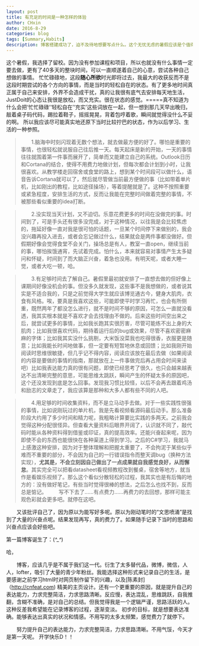```yaml
---
layout: post
title: 有充足的时间是一种怎样的体验
author: CHxin
date: 2016-8-29
categories: blog
tags: [Summary,Habits]
description: 博客搭建成功了，迫不及待地想要写点什么。这个无忧无虑的暑假应该是个值得回味的好题材
---
```


这个暑假，我选择了留校。因为没有参加课程和项目，所以也就没有什么事情一定要去做，更有了40多天的整块时间，可以一直顺遂着自己的心意，尝试各种自己想做的事情。
忙忙碌碌地，这段**随心所欲**时光即将过去，我最大的收获反而不是这段时期尝试的各个方向的事情，而是当时的轻松自在的状态。有了更多地时间真正属于自己来安排，外界不会造成干扰，真的让我很有底气去安排每天地生活，JustDoit的心态让我很是放松，而又充实。很在状态的感觉。=====真不知道为什么会把‘忙忙碌碌’‘轻松自在’‘充实’这些词放在一起，但一想到那几天早出晚归，敲着桌子码代码，踢拉着鞋子，摇摇晃晃，背着包哼着歌，瞬间就觉得没什么不妥的啊。
所以我应该尽可能真实地还原下当时比较拧巴的状态，作为以后学习、生活的一种参照。


> &emsp;&emsp;1.脑海中时刻闪现着无数个想法，就去做最方便的好了。哪怕是重要的事情，也很轻松就说服自己往后推一天。每天起床是新的开始，一天的事情往往就围着第一件事而展开了，简单而又能建立自己的系统。Outlook日历和Cortana的结合，使得不用费力地做计划，但每次都会计划到小时，让我很喜欢。从教学楼走回宿舍或食堂的路上，想到某个时间段可以做什么，语音告诉Cortana就可以了，然后就尽管做当前最方便做的事（比如带着单片机，比如刚出的教程，比如途径操场），等着提醒就是了。这种不按照重要或紧急程度，安排生活的方式，反而让我能在完整时间做着完整的事情，不被那些看似重要的idea打断。

> &emsp;&emsp;2.没实现当天计划，又不迫切。乐意花费更多的时间在没做完的事。时间到了，可是手头还有很多没完成，对于这种情况，以往我是会比较焦虑的，拖延好像一直对我是很可怕的话题，一旦某个时间停下来做别的，我会没兴趣再投入进去，或者会忘记做过什么，结果就会是两件事都没做好。但假期好像会觉得食堂不会关门，操场总是有人，教室一直open，继续当前的事，哪怕挨饿通宵，先试着完成。怕什么，本来就容易对事情产生太多疑问和怀疑，时间到了而大脑正兴奋，着急也没用。有明天呢，或者大睡一觉，或者大吃一顿，哈。

> &emsp;&emsp;3.有足够时间去了解自己。暑假里最初就安排了一直想去做的但好像上课期间好像没机会的事。但没多久就发现，这些事不是我想做的，或者说其实是不适合我的，只是之前觉得大学生就应该博览通古今，健身大肌肉，衣食有风格。唉，要真是我喜欢这些，可能即使平时学习再忙，也会有所侧重，既然两年了都没怎么进行，就不是时间不够的原因，可怎么一直就没看透，我其实根本就是不喜欢才会去找理由不做的。后来这些时间空出来之后，就尝试更多的事情，比如我长跑其实很厉害，尽管可能练不出上身的大肌肉；比如我很喜欢代码，期待着运行后的bug或效果，尽管不喜欢密密麻麻的字体；比如我其实没什么挑剔，大米饭没菜我也吃得很香，衣服更是随意；比如我能长时间地做事，但一定要有短暂地休息或回馈；比如我刚开始阅读时思维很敏捷，但几乎记不得内容，阅读应该放在最后去做（如果阅读的内容是要做的事情的指南，那就放在上一件事做完后再占用会时间来读吧）比如我表达能力真的很有问题，即使已经思考了很久，也只会越来越表达不出清晰完整的意思，可能思维太跳跃，瞬间产生的怀疑太多的原因吧，这个还没发现到底是怎么回事。发现我习惯比较怪，以后不会再去跟着鸡汤和励志的文章走了，我应该算是那种和大多人都有些不同的人吧。

> &emsp;&emsp;4.用足够的时间收集资料，而不是立马动手去做。对于一些实践性很强的事情，比如说刚玩过的单片机，我是先看视频看源码最后动手。那么准备阶段大约用了多少时间和精力呢，我粗略计算要比实践的多两天。之前我会觉得这种分配很怪异。但查看大量资料后眼界开阔了，认识就不同了，敲代码时能从各种资料得到借鉴或印证，真的提高效率。还能兴奋起来呢，因为即使不会的东西也能很快在各种渠道上得到学习。之后的C#学习，我就马上感激这种安排，因为对于整体理解和把握太重要了，不会拘泥于某些似乎难而不重要的部分，不会因为自己的一行错误指令而整天调bug（换种方法实现），**尤其是，不会立刻因自己做出了一点成果就自我感觉良好，从而懈怠**。其实完全可以把看datasheet看视频教程改到餐桌，宿舍等地方，就当作是看娱乐视频了。那么这个看似分散轻松的过程，我其实也是有后悔的地方的：没有做好笔记，有些当时觉得很棒的想法，之后怎么也找不到，反而总是惦记。
> &emsp;&emsp;写不下去了……有点费力……再费力的去回想，那样可能主观色彩就会更多吧。就停在这吧。

&emsp;&emsp;又该批评自己了，因为原以为能写好多呢。原以为刚动笔时的“文思喷涌”是找到了大量的兴奋点呢。结果发现再写，真的费力了。如果随手记录下当时的思路和兴奋点应该会好些吧。


第一篇博客诞生了：(*^_^*)  

哈，  



&emsp;&emsp;博客，应该几乎是不属于我们这一代。衍生了太多替代品，微博，微信，人人，lofter，吸引了大量的青少年粉丝。我能选择这种形式来记录自己的生活，是要感谢之前学习html时对网页制作留下的兴趣，以及[陈素封] （http://cnfeat.com) 精美的主页设计。还有一个更重要的原因，就是提升自己的表达能力，力求完整简洁，力求思路清晰。反应慢，表达混乱，思维跳跃，自我推翻，含糊不准确，是对自己的总结。但我觉得我是一个逻辑严谨，思路活跃的人。这种反差我希望能在记录博客的过程，逐渐变淡。
初步的目标，就是想要表达准确。能够表达出真实的状况和情感。不用写的太多太频繁，感觉费力了就停下。

&emsp;&emsp;努力提升自己的表达能力，力求完整简洁，力求思路清晰。不用气馁，今天才是第一天呢。
开学快乐D！！










